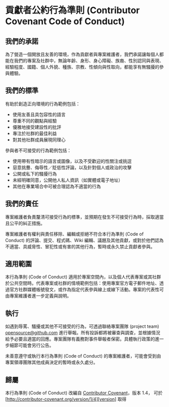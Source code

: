 # 貢獻者公約行為準則 (Contributor Covenant Code of Conduct)

## 我們的承諾

為了營造一個開放且友善的環境，作為貢獻者與專案維護者，我們承諾讓每個人都能在我們的專案及社群中，無論年齡、身形、身心障礙、族裔、性別認同與表現、經驗程度、國籍、個人外貌、種族、宗教、性傾向與性取向，都能享有無騷擾的參與體驗。

## 我們的標準

有助於創造正向環境的行為範例包括：

* 使用友善且具包容性的語言
* 尊重不同的觀點與經驗
* 優雅地接受建設性的批評
* 專注於社群的最佳利益
* 對其他社群成員展現同理心

參與者不可接受的行為範例包括：

* 使用帶有性暗示的語言或圖像，以及不受歡迎的性關注或挑逗
* 惡意挑釁、侮辱性／貶低性評論，以及針對個人或政治的攻擊
* 公開或私下的騷擾行為
* 未經明確同意，公開他人私人資訊（如實體或電子地址）
* 其他在專業場合中可被合理認為不適當的行為

## 我們的責任

專案維護者負責釐清可接受行為的標準，並預期在發生不可接受行為時，採取適當且公平的糾正措施。

專案維護者有權利與責任移除、編輯或拒絕不符合本行為準則 (Code of Conduct) 的評論、提交、程式碼、Wiki 編輯、議題及其他貢獻，或對於他們認為不適當、具威脅性、冒犯性或有害的其他行為，暫時或永久禁止貢獻者參與。

## 適用範圍

本行為準則 (Code of Conduct) 適用於專案空間內，以及個人代表專案或其社群於公共空間時。代表專案或社群的情境範例包括：使用專案官方電子郵件地址、透過官方社群媒體帳號發文，或作為指定代表參與線上或線下活動。專案的代表性可由專案維護者進一步定義與說明。

## 執行

如遇到辱罵、騷擾或其他不可接受的行為，可透過聯絡專案團隊 (project team) <opensource@github.com> 進行舉報。所有投訴都將被審查與調查，並根據情況給予必要且適當的回應。專案團隊有義務對事件舉報者保密。具體執行政策的進一步細節可能會另行公告。

未善意遵守或執行本行為準則 (Code of Conduct) 的專案維護者，可能會受到由專案領導團隊其他成員決定的暫時或永久處分。

## 歸屬

本行為準則 (Code of Conduct) 改編自 [Contributor Covenant][homepage]，版本 1.4，
可於 [http://contributor-covenant.org/version/1/4][version] 取得

[homepage]: http://contributor-covenant.org
[version]: http://contributor-covenant.org/version/1/4/
